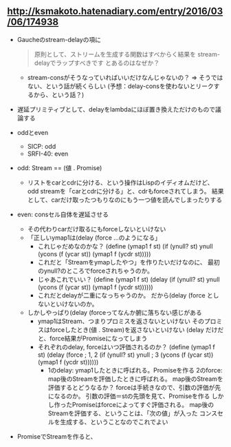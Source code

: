 ## http://ksmakoto.hatenadiary.com/entry/2016/03/06/174938

- Gaucheのstream-delayの項に
  > 原則として、ストリームを生成する関数はすべからく結果を stream-delayでラップすべきです
  とあるのはなぜか？
  - stream-consがそうなっていればいいだけなんじゃないの？
    => そうではない、という話が続くらしい
    (予想：delay-consを使わないとリークするから、という話？)

- 遅延プリミティブとして、delayをlambdaにほぼ置き換えただけのもので議論する
- oddとeven
  - SICP: odd
  - SRFI-40: even
- odd: Stream == (値 . Promise)
  - リストをcarとcdrに分ける、という操作はLispのイディオムだけど、
    odd streamを「carとcdrに分ける」と、cdrもforceされてしまう。
    結果として、carだけ取ったつもりなのにもう一つ値を読んでしまったりする
- even: consセル自体を遅延させる
  - その代わりcarだけ取るにもforceしないといけない
  - 「正しいymap1は(delay (force ...のようになる」
    - これじゃだめなのかな？
      (define (ymap1 f st)
        (if (ynull? st)
          ynull
          (ycons (f (ycar st))
                 (ymap1 f (ycdr st)))))
    - これだと「Streamをymapしたやつ」を作りたいだけなのに、
      最初のynull?のところでforceされちゃうのか。
    - じゃあこれでいい？
      (define (ymap1 f st)
        (delay
          (if (ynull? st)
            ynull
            (ycons (f (ycar st))
                   (ymap1 f (ycdr st))))))
    - これだとdelayが二重になっちゃうのか。
      だから(delay (force としないといけないのか。
  - しかしやっぱり(delay (forceってなんか腑に落ちない感じがある
    - ymap1はStream、つまりプロミスを返さないといけない
      そのプロミスはforceしたとき(値 . Stream)を返さないといけない
      (delay だけだと、force結果がPromiseになってしまう
    - それぞれのdelay, forceはいつ評価されるのか？
      (define (ymap1 f st)
        (delay (force  ; 1, 2
          (if (ynull? st)
            ynull  ; 3
            (ycons (f (ycar st))
                   (ymap1 f (ycdr st))))))
      - 1のdelay: ymap1したときに呼ばれる。Promiseを作る
        2のforce: map後のStreamを評価したときに呼ばれる。
          map後のStreamを評価するとどうなるか？
          forceは手続きなので、引数の評価が先になるのか。
            引数の評価＝stの先頭を見て、Promiseを作る
          しかし作ったPromiseはforceによってすぐ評価される。
          map後のStreamを評価する、ということは、「次の値」が入った
          コンスセルを生成する、ということなのでこれでよい
        

- PromiseでStreamを作ると、
    

